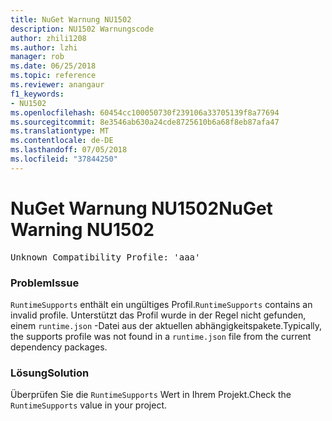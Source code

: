 ```yaml
---
title: NuGet Warnung NU1502
description: NU1502 Warnungscode
author: zhili1208
ms.author: lzhi
manager: rob
ms.date: 06/25/2018
ms.topic: reference
ms.reviewer: anangaur
f1_keywords:
- NU1502
ms.openlocfilehash: 60454cc100050730f239106a33705139f8a77694
ms.sourcegitcommit: 8e3546ab630a24cde8725610b6a68f8eb87afa47
ms.translationtype: MT
ms.contentlocale: de-DE
ms.lasthandoff: 07/05/2018
ms.locfileid: "37844250"
---
```

# <a name="nuget-warning-nu1502"></a><span data-ttu-id="026ae-103">NuGet Warnung NU1502</span><span class="sxs-lookup"><span data-stu-id="026ae-103">NuGet Warning NU1502</span></span>

<pre>Unknown Compatibility Profile: 'aaa'</pre>

### <a name="issue"></a><span data-ttu-id="026ae-104">Problem</span><span class="sxs-lookup"><span data-stu-id="026ae-104">Issue</span></span>
<span data-ttu-id="026ae-105">`RuntimeSupports` enthält ein ungültiges Profil.</span><span class="sxs-lookup"><span data-stu-id="026ae-105">`RuntimeSupports` contains an invalid profile.</span></span> <span data-ttu-id="026ae-106">Unterstützt das Profil wurde in der Regel nicht gefunden, einem `runtime.json` -Datei aus der aktuellen abhängigkeitspakete.</span><span class="sxs-lookup"><span data-stu-id="026ae-106">Typically, the supports profile was not found in a `runtime.json` file from the current dependency packages.</span></span>

### <a name="solution"></a><span data-ttu-id="026ae-107">Lösung</span><span class="sxs-lookup"><span data-stu-id="026ae-107">Solution</span></span>
<span data-ttu-id="026ae-108">Überprüfen Sie die `RuntimeSupports` Wert in Ihrem Projekt.</span><span class="sxs-lookup"><span data-stu-id="026ae-108">Check the `RuntimeSupports` value in your project.</span></span>